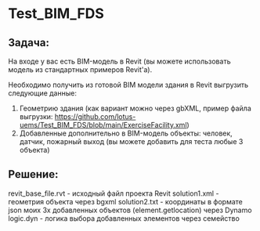 
# Test_BIM_FDS
Задача:
-------

На входе у вас есть BIM-модель в Revit (вы можете использовать модель из стандартных примеров Revit'а).

Необходимо получить из готовой BIM модели здания в Revit выгрузить следующие данные:
1. Геометрию здания (как вариант можно через gbXML, пример файла выгрузки: https://github.com/lotus-uems/Test_BIM_FDS/blob/main/ExerciseFacility.xml)
2. Добавленные дополнительно в BIM-модель объекты: человек, датчик, пожарный выход (вы можете добавить для теста любые 3 объекта)

Решение:
-------

revit_base_file.rvt - исходный файл проекта Revit
solution1.xml - геометрия объекта через bgxml
solution2.txt - координаты в формате json моих 3х добавленных объектов (element.getlocation) через Dynamo
logic.dyn - логика выбора добавленных элементов через семейство

